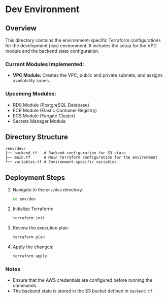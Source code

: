 # Dev Environment

## Overview

This directory contains the environment-specific Terraform configurations for the development (`dev`) environment. It includes the setup for the VPC module and the backend state configuration.

### Current Modules Implemented:

* **VPC Module:** Creates the VPC, public and private subnets, and assigns availability zones.

### Upcoming Modules:

* RDS Module (PostgreSQL Database)
* ECR Module (Elastic Container Registry)
* ECS Module (Fargate Cluster)
* Secrets Manager Module

## Directory Structure

```
/env/dev/
├── backend.tf   # Backend configuration for S3 state
├── main.tf      # Main Terraform configuration for the environment
└── variables.tf # Environment-specific variables
```

## Deployment Steps

1. Navigate to the `env/dev` directory:

   ```bash
   cd env/dev
   ```

2. Initialize Terraform:

   ```bash
   terraform init
   ```

3. Review the execution plan:

   ```bash
   terraform plan
   ```

4. Apply the changes:

   ```bash
   terraform apply
   ```

### Notes

* Ensure that the AWS credentials are configured before running the commands.
* The backend state is stored in the S3 bucket defined in `backend.tf`.
